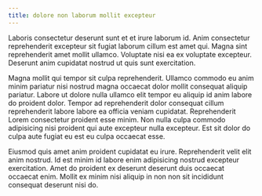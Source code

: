 ```yaml
---
title: dolore non laborum mollit excepteur
---
```


Laboris consectetur deserunt sunt et et irure laborum id. Anim consectetur reprehenderit excepteur sit fugiat laborum cillum est amet qui. Magna sint reprehenderit amet mollit ullamco. Voluptate nisi ea ex voluptate excepteur. Deserunt anim cupidatat nostrud ut quis sunt exercitation.

Magna mollit qui tempor sit culpa reprehenderit. Ullamco commodo eu anim minim pariatur nisi nostrud magna occaecat dolor mollit consequat aliquip pariatur. Labore ut dolore nulla ullamco elit tempor eu aliquip id anim labore do proident dolor. Tempor ad reprehenderit dolor consequat cillum reprehenderit labore labore ea officia veniam cupidatat. Reprehenderit Lorem consectetur proident esse minim. Non nulla culpa commodo adipisicing nisi proident qui aute excepteur nulla excepteur. Est sit dolor do culpa aute fugiat eu est eu culpa occaecat esse.

Eiusmod quis amet anim proident cupidatat eu irure. Reprehenderit velit elit anim nostrud. Id est minim id labore enim adipisicing nostrud excepteur exercitation. Amet do proident ex deserunt deserunt duis occaecat occaecat enim. Mollit ex minim nisi aliquip in non non sit incididunt consequat deserunt nisi do.